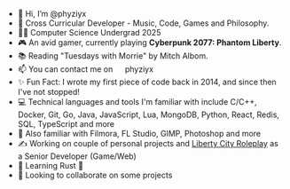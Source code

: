- 👋 Hi, I’m @phyziyx
- 👀 Cross Curricular Developer - Music, Code, Games and Philosophy.
- 👨‍🎓 Computer Science Undergrad 2025
- 🎮 An avid gamer, currently playing **Cyberpunk 2077: Phantom Liberty**.
- 📚 Reading "Tuesdays with Morrie" by Mitch Albom.
- 📫 You can contact me on <img src="https://discord.com/assets/3437c10597c1526c3dbd98c737c2bcae.svg" width="14" height="14"> phyziyx
- ✨ Fun Fact: I wrote my first piece of code back in 2014, and since then I've not stopped!
- 💻 Technical languages and tools I'm familiar with include C/C++, Docker, Git, Go, Java, JavaScript, Lua, MongoDB, Python, React, Redis, SQL, TypeScript and more
- 🎨 Also familiar with Filmora, FL Studio, GIMP, Photoshop and more
- ✍ Working on couple of personal projects and [Liberty City Roleplay](https://lc-rp.mp) as a Senior Developer (Game/Web)
- 🌱 Learning Rust 🦀
- 💞️ Looking to collaborate on some projects

<!---
  Peeking huh?
--->
